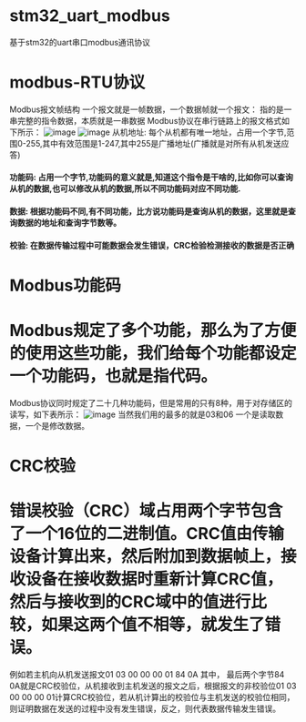 # stm32_uart_modbus
基于stm32的uart串口modbus通讯协议
# modbus-RTU协议
Modbus报文帧结构
一个报文就是一帧数据，一个数据帧就一个报文： 指的是一串完整的指令数据，本质就是一串数据
Modbus协议在串行链路上的报文格式如下所示：
![image](https://github.com/KeyL-SJ/stm32_uart_modbus/assets/78483846/bcec2fe4-3a28-42b3-b2aa-8d75f8fe1f36)
![image](https://github.com/KeyL-SJ/stm32_uart_modbus/assets/78483846/08571b8d-8013-4afb-9fe5-393f01fab22f)
从机地址: 每个从机都有唯一地址，占用一个字节,范围0-255,其中有效范围是1-247,其中255是广播地址(广播就是对所有从机发送应答)

#### 功能码: 占用一个字节,功能码的意义就是,知道这个指令是干啥的,比如你可以查询从机的数据,也可以修改从机的数据,所以不同功能码对应不同功能.
#### 数据: 根据功能码不同,有不同功能，比方说功能码是查询从机的数据，这里就是查询数据的地址和查询字节数等。
#### 校验: 在数据传输过程中可能数据会发生错误，CRC检验检测接收的数据是否正确
# Modbus功能码
# Modbus规定了多个功能，那么为了方便的使用这些功能，我们给每个功能都设定一个功能码，也就是指代码。
Modbus协议同时规定了二十几种功能码，但是常用的只有8种，用于对存储区的读写，如下表所示：
![image](https://github.com/KeyL-SJ/stm32_uart_modbus/assets/78483846/5f6a0848-b9b6-4fac-8ccb-8aa1ed3e53f4)
当然我们用的最多的就是03和06 一个是读取数据，一个是修改数据。

# CRC校验
# 错误校验（CRC）域占用两个字节包含了一个16位的二进制值。CRC值由传输设备计算出来，然后附加到数据帧上，接收设备在接收数据时重新计算CRC值，然后与接收到的CRC域中的值进行比较，如果这两个值不相等，就发生了错误。
例如若主机向从机发送报文01 03 00 00 00 01 84 0A 其中， 最后两个字节84 0A就是CRC校验位，从机接收到主机发送的报文之后，根据报文的非校验位01 03 00 00 00 01计算CRC校验位，若从机计算出的校验位与主机发送的校验位相同，则证明数据在发送的过程中没有发生错误，反之，则代表数据传输发生错误。
